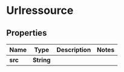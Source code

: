 

# Urlressource


## Properties

| Name | Type | Description | Notes |
|------------ | ------------- | ------------- | -------------|
|**src** | **String** |  |  |



